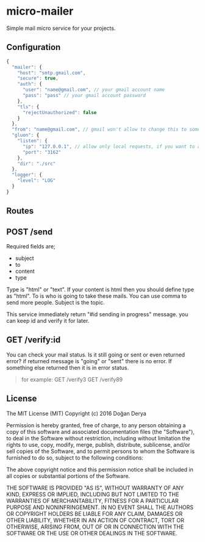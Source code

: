 micro-mailer
=================

Simple mail micro service for your projects.

Configuration
----------------
```javascript
{
  "mailer": {
    "host": "smtp.gmail.com",
    "secure": true,
    "auth": {
      "user": "name@gmail.com", // your gmail account name
      "pass": "pass" // your gmail account password
    },
    "tls": {
      "rejectUnauthorized": false
    }
  },
  "from": "name@gmail.com", // gmail won't allow to change this to something else
  "gluon": {
    "listen": {
      "ip": "127.0.0.1", // allow only local requests, if you want to allow them all use 0.0.0.0
      "port": "3162"
    },
    "dir": "./src"
  },
  "logger": {
    "level": "LOG"
  }
}
```

Routes
-------------

## POST /send

Required fields are;

* subject
* to
* content
* type

Type is "html" or "text". If your content is html then you should define type as "html". To is who is going to take these mails. You can use comma to send more people. Subject is the topic. 

This service immediately return "#id sending in progress" message. you can keep id and verify it for later.

## GET /verify:id

You can check your mail status. Is it still going or sent or even returned error? if returned message is "going" or "sent" there is no error. If something else returned then it is in error status.

> for example: GET /verify3
> GET /verify89


License
---------------
The MIT License (MIT)
Copyright (c) 2016 Doğan Derya


Permission is hereby granted, free of charge, to any person obtaining a copy
of this software and associated documentation files (the "Software"), to deal
in the Software without restriction, including without limitation the rights
to use, copy, modify, merge, publish, distribute, sublicense, and/or sell
copies of the Software, and to permit persons to whom the Software is
furnished to do so, subject to the following conditions:

The above copyright notice and this permission notice shall be included in all
copies or substantial portions of the Software.

THE SOFTWARE IS PROVIDED "AS IS", WITHOUT WARRANTY OF ANY KIND,
EXPRESS OR IMPLIED, INCLUDING BUT NOT LIMITED TO THE WARRANTIES OF
MERCHANTABILITY, FITNESS FOR A PARTICULAR PURPOSE AND NONINFRINGEMENT.
IN NO EVENT SHALL THE AUTHORS OR COPYRIGHT HOLDERS BE LIABLE FOR ANY CLAIM,
DAMAGES OR OTHER LIABILITY, WHETHER IN AN ACTION OF CONTRACT, TORT OR
OTHERWISE, ARISING FROM, OUT OF OR IN CONNECTION WITH THE SOFTWARE OR THE USE
OR OTHER DEALINGS IN THE SOFTWARE.

